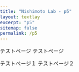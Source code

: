 ```yaml
---
title: "Nishimoto Lab - p5"
layout: textlay
excerpt: "p5"
sitemap: false
permalink: /p5
---
```


テストページ
テストページ


<!DOCTYPE html>
<html>
テストページ１
<head>
  <meta charset="utf-8">
  <meta name="viewport" content="width=device-width, initial-scale=1.0">

  <!-- PLEASE NO CHANGES BELOW THIS LINE (UNTIL I SAY SO) -->
  <script language="javascript" type="text/javascript" src="js/libraries/p5.min.js"></script>
  <script language="javascript" type="text/javascript" src="js/sketch_220704b.js"></script>
  <!-- OK, YOU CAN MAKE CHANGES BELOW THIS LINE AGAIN -->

  <!-- This line removes any default padding and style.
       You might only need one of these values set. -->
  <style> body { padding: 0; margin: 0; } </style>
</head>

<body>
テストページ２
</body>
</html>

